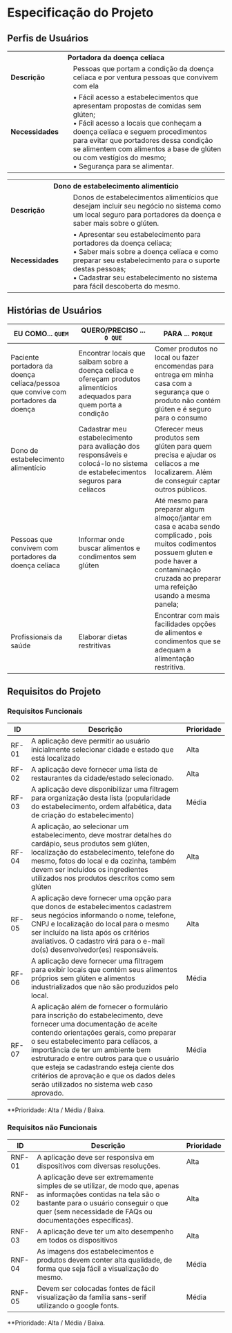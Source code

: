 # Especificação do Projeto

## Perfis de Usuários


<table>
<tbody>
<tr align=center>
<th colspan="2">Portadora da doença celíaca</th>
</tr>
<tr>
<td width="150px"><b>Descrição</b></td>
<td width="600px">Pessoas que portam a condição da doença celíaca e por ventura pessoas que convivem com ela</td>
</tr>
<tr>
<td><b>Necessidades</b></td>
<td>
• Fácil acesso a estabelecimentos que apresentam propostas de comidas sem glúten;<br>
• Fácil acesso a locais que conheçam a doença celíaca e seguem procedimentos para evitar que portadores dessa condição se alimentem com alimentos a base de glúten ou com vestígios do mesmo;<br>
• Segurança para se alimentar.
</td>
</tr>
</tbody>
</table>

<table>
<tbody>
<tr align=center>
<th colspan="2">Dono de estabelecimento alimentício</th>
</tr>
<tr>
<td width="150px"><b>Descrição</b></td>
<td width="600px">Donos de estabelecimentos alimentícios que desejam incluir seu negócio no sistema como um local seguro para portadores da doença e saber mais sobre o glúten.</td>
</tr>
<tr>
<td><b>Necessidades</b></td>
<td>
• Apresentar seu estabelecimento para portadores da doença celíaca; <br>
• Saber mais sobre a doença celíaca e como preparar seu estabelecimento para o suporte destas pessoas; <br>
• Cadastrar seu estabelecimento no sistema para fácil descoberta do mesmo.
</td>
</tr>
</tbody>
</table>


## Histórias de Usuários


|EU COMO... `QUEM`   | QUERO/PRECISO ... `O QUE` |PARA ... `PORQUE`                 |
|--------------------|---------------------------|----------------------------------|
|Paciente portadora da doença celíaca/pessoa que convive com portadores da doença                | Encontrar locais que saibam sobre a doença celíaca e ofereçam produtos alimentícios adequados para quem porta a condição                       | Comer produtos no local ou fazer encomendas para entrega em minha casa com a segurança que o produto não contém glúten e é seguro para o consumo                              |
|Dono de estabelecimento alimentício                | Cadastrar meu estabelecimento para avaliação dos responsáveis e colocá-lo no sistema de estabelecimentos seguros para celíacos                       | Oferecer meus produtos sem glúten para quem precisa e ajudar os celíacos a me localizarem. Além de conseguir captar outros públicos.                              |
|Pessoas que convivem com portadores da doença celíaca|Informar onde buscar alimentos e condimentos sem glúten |Até mesmo para preparar algum almoço/jantar em casa e acaba sendo complicado , pois muitos codimentos possuem gluten e pode haver a contaminação cruzada ao preparar uma refeição usando a mesma panela; 
|Profissionais da saúde|Elaborar dietas restritivas|Encontrar com mais facilidades opções de alimentos e condimentos que se adequam a alimentação restritiva.
## Requisitos do Projeto


### Requisitos Funcionais


|ID    | Descrição                | Prioridade |
|-------|---------------------------------|----|
| RF-01 |  A aplicação deve permitir ao usuário inicialmente selecionar cidade e estado que está localizado                    | Alta   | 
|  RF-02  |  A aplicação deve fornecer uma lista de restaurantes da cidade/estado selecionado.                    | Alta   |
|  RF-03  |  A aplicação deve disponibilizar uma filtragem para organização desta lista (popularidade do estabelecimento, ordem alfabética, data de criação do estabelecimento)                    | Média   |
|  RF-04  |  A aplicação, ao selecionar um estabelecimento, deve mostrar detalhes do cardápio, seus produtos sem glúten, localização do estabelecimento, telefone do mesmo, fotos do local e da cozinha, também devem ser incluídos os ingredientes utilizados nos produtos descritos como sem glúten                    | Alta   |
|  RF-05  |  A aplicação deve fornecer uma opção para que donos de estabelecimentos cadastrem seus negócios informando o nome, telefone, CNPJ e localização do local para o mesmo ser incluído na lista após os critérios avaliativos. O cadastro virá para o e-mail do(s) desenvolvedor(es) responsáveis.                    | Alta   |
|  RF-06  |  A aplicação deve fornecer uma filtragem para exibir locais que contém seus alimentos próprios sem glúten e alimentos industrializados que não são produzidos pelo local.                    | Média   |
|  RF-07  |  A aplicação além de fornecer o formulário para inscrição do estabelecimento, deve fornecer uma documentação de aceite contendo orientações gerais, como preparar o seu estabelecimento para celíacos, a importância de ter um ambiente bem estruturado e entre outros para que o usuário que esteja se cadastrando esteja ciente dos critérios de aprovação e que os dados deles serão utilizados no sistema web caso aprovado. | Média   |

**Prioridade: Alta / Média / Baixa. 

### Requisitos não Funcionais


|ID      | Descrição               |Prioridade |
|--------|-------------------------|----|
| RNF-01 |  A aplicação deve ser responsiva em dispositivos com diversas resoluções.                    | Alta   | 
| RNF-02 |  A aplicação deve ser extremamente simples de se utilizar, de modo que, apenas as informações contidas na tela são o bastante para o usuário conseguir o que quer (sem necessidade de FAQs ou documentações específicas).                    | Alta   | 
| RNF-03 |  A aplicação deve ter um alto desempenho em todos os dispositivos                   | Alta   | 
| RNF-04 |  As imagens dos estabelecimentos e produtos devem conter alta qualidade, de forma que seja fácil a visualização do mesmo.| Média   | 
| RNF-05 |  Devem ser colocadas fontes de fácil visualização da família sans-serif utilizando o google fonts. | Média   | 

**Prioridade: Alta / Média / Baixa. 

